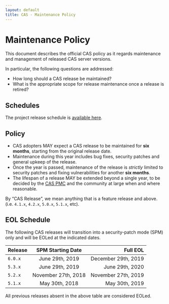 ```yaml
---
layout: default
title: CAS - Maintenance Policy
---
```


# Maintenance Policy

This document describes the official CAS policy as it regards maintenance and management of released CAS server versions.

In particular, the following questions are addressed:

- How long should a CAS release be maintained?
- What is the appropriate scope for release maintenance once a release is retired?

## Schedules

The project release schedule is [available here](https://github.com/apereo/cas/milestones). 

## Policy

- CAS adopters MAY expect a CAS release to be maintained for **six months**, starting from the original release date.
- Maintenance during this year includes bug fixes, security patches and general upkeep of the release.
- Once the year is passed, maintenance of the release is *strictly* limited to security patches and fixing vulnerabilities for another **six months**.
- The lifespan of a release MAY be extended beyond a single year, to be decided by the [CAS PMC](Project-Commitee.html) and the community at large when and where reasonable.

By “CAS Release”, we mean anything that is a feature release and above. (i.e. `4.1.x`, `4.2.x`, `5.0.x`, `5.1.x`, etc).

## EOL Schedule

The following CAS releases will transition into a security-patch mode (SPM) only and will be EOLed at the indicated dates.

| Release        | SPM Starting Date    | Full EOL  |
| -------------- |:--------------------:| -------------------:|
| `6.0.x`        | June 29th, 2019      | December 29th, 2019 |
| `5.3.x`        | June 29th, 2019      | June 29th, 2020     |
| `5.2.x`        | November 27th, 2018  | November 27th, 2019 |
| `5.1.x`        | May 30th, 2018       | May 30th, 2019      |

All previous releases absent in the above table are considered EOLed.

